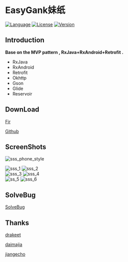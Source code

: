 EasyGank妹纸
==

[![Language](https://img.shields.io/badge/language-Java-EE0000.svg)]() 
[![License](https://img.shields.io/badge/license-GPL%203.0-blue.svg)](https://github.com/CaMnter/EasyGank/blob/master/LICENSE) 
[![Version](https://img.shields.io/badge/version-1.2-8470FF.svg)]() 


## Introduction

**Base on the MVP pattern , RxJava+RxAndroid+Retrofit .**

- RxJava
- RxAndroid
- Retrofit
- Okhttp
- Gson
- Glide
- Reservoir



## DownLoad

[Fir](http://fir.im/easygank)  

[Github](https://github.com/CaMnter/EasyGank/blob/master/app/EasyGank_v1.2_2016-03-18_Github.apk)




## ScreenShots
![sss_phone_style](https://github.com/CaMnter/EasyGank/raw/master/screenshots/sss_phone_style.png)   

![sss_1](https://github.com/CaMnter/EasyGank/raw/master/screenshots/sss_1.png) ![sss_2](https://github.com/CaMnter/EasyGank/raw/master/screenshots/sss_2.png)   
![sss_3](https://github.com/CaMnter/EasyGank/raw/master/screenshots/sss_3.png) ![sss_4](https://github.com/CaMnter/EasyGank/raw/master/screenshots/sss_4.png)  
![ss_5](https://github.com/CaMnter/EasyGank/raw/master/screenshots/sss_5.png) ![sss_6](https://github.com/CaMnter/EasyGank/raw/master/screenshots/sss_6.gif)




## SolveBug

[SolveBug](https://github.com/CaMnter/EasyGank/blob/master/md/SolveBug.md)  



## Thanks

[drakeet](https://github.com/drakeet)  

[daimajia](https://github.com/daimajia)  

[jiangecho](https://github.com/jiangecho)  




